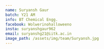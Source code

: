```yaml
---
name: Suryansh Gaur
batch: Y21 AM
info: BT Chemical Engg.
facebook: Wolwerinohalloweeno
insta: suryanshgaur962
email: suryanshg21@iitk.ac.in
image_path: /assets/img/team/Suryansh.jpg
---
```

